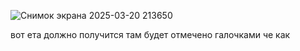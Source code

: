 ![Снимок экрана 2025-03-20 213650](https://github.com/user-attachments/assets/68863ad5-9e3c-4171-a6ce-ea270441d3b5)

вот ета должно получится там будет отмечено галочками че как 
